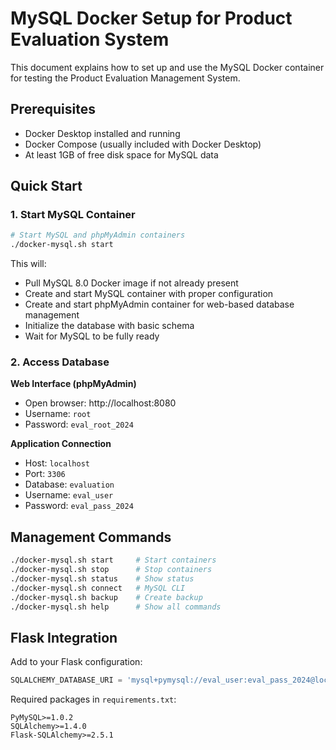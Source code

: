 # MySQL Docker Setup for Product Evaluation System

This document explains how to set up and use the MySQL Docker container for testing the Product Evaluation Management System.

## Prerequisites

- Docker Desktop installed and running
- Docker Compose (usually included with Docker Desktop)
- At least 1GB of free disk space for MySQL data

## Quick Start

### 1. Start MySQL Container

```bash
# Start MySQL and phpMyAdmin containers
./docker-mysql.sh start
```

This will:
- Pull MySQL 8.0 Docker image if not already present
- Create and start MySQL container with proper configuration
- Create and start phpMyAdmin container for web-based database management
- Initialize the database with basic schema
- Wait for MySQL to be fully ready

### 2. Access Database

**Web Interface (phpMyAdmin)**
- Open browser: http://localhost:8080
- Username: `root`
- Password: `eval_root_2024`

**Application Connection**
- Host: `localhost`
- Port: `3306`
- Database: `evaluation`
- Username: `eval_user`
- Password: `eval_pass_2024`

## Management Commands

```bash
./docker-mysql.sh start     # Start containers
./docker-mysql.sh stop      # Stop containers
./docker-mysql.sh status    # Show status
./docker-mysql.sh connect   # MySQL CLI
./docker-mysql.sh backup    # Create backup
./docker-mysql.sh help      # Show all commands
```

## Flask Integration

Add to your Flask configuration:

```python
SQLALCHEMY_DATABASE_URI = 'mysql+pymysql://eval_user:eval_pass_2024@localhost:3306/evaluation'
```

Required packages in `requirements.txt`:
```
PyMySQL>=1.0.2
SQLAlchemy>=1.4.0
Flask-SQLAlchemy>=2.5.1
``` 
